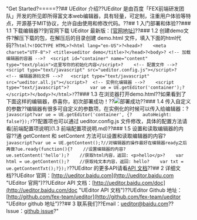 ﻿"Get Started?=====??## UEditor 介绍??UEditor 是由百度「FEX前端研发团队」开发的所见即所得富文本web编辑器，具有轻量，可定制，注重用户体验等特点，开源基于MIT协议，允许自由使用和修改代码。??## 1 入门部署和体验??### 1.1 下载编辑器??到官网下载 UEditor 最新版：[[官网地址]](http://ueditor.baidu.com/website/download.html#ueditor "官网下载地址")??### 1.2 创建demo文件?解压下载的包，在解压后的目录创建 demo.html 文件，填入下面的html代码??```html?<!DOCTYPE HTML>?<html lang="en-US">?<head>?	<meta charset="UTF-8">?	<title>ueditor demo</title>?</head>?<body>?	<!-- 加载编辑器的容器 -->?	<script id="container" name="content" type="text/plain">这里写你的初始化内容</script>?	<!-- 配置文件 -->?	<script type="text/javascript" src="ueditor.config.js"></script>?	<!-- 编辑器源码文件 -->?	<script type="text/javascript" src="ueditor.all.js"></script>?	<!-- 实例化编辑器 -->?	<script type="text/javascript">?	    var ue = UE.getEditor('container');?	</script>?</body>?</html>?```??### 1.3 在浏览器打开demo.html??如果看到了下面这样的编辑器，恭喜你，初次部署成功！??![部署成功](images/demo.png)??### 1.4 传入自定义的参数??编辑器有很多可自定义的参数项，在实例化的时候可以传入给编辑器：?```javascript?var ue = UE.getEditor('container', {?    autoHeight: false?});?```??配置项也可以通过 ueditor.config.js 文件修改，具体的配置方法请看[前端配置项说明](1.3 前端配置项说明.md)??### 1.5 设置和读取编辑器的内容??通 getContent 和 setContent 方法可以设置和读取编辑器的内容?```javascript?var ue = UE.getContent();?//对编辑器的操作最好在编辑器ready之后再做?ue.ready(function(){?    //设置编辑器的内容?    ue.setContent('hello');?    //获取html内容，返回: <p>hello</p>?    var html = ue.getContent();?    //获取纯文本内容，返回: hello?    var txt = ue.getContentTxt();?});?```??UEditor 的更多API请看[API 文档](http://ueditor.baidu.com/doc "UEditor API 文档")??## 2 详细文档??UEditor 官网：[http://ueditor.baidu.com](http://ueditor.baidu.com "UEditor 官网")??UEditor API 文档：[http://ueditor.baidu.com/doc](http://ueditor.baidu.com/doc "UEditor API 文档")??UEditor Github 地址：[http://github.com/fex-team/ueditor](http://github.com/fex-team/ueditor "UEditor github 地址")??## 3 联系我们??Email：[ueditor@baidu.com](mailto://email:ueditor@baidu.com "发邮件给 UEditor 开发组")??Issue：[github issue](http://github.com/fex-team/ueditor/issues "ueditor 论坛")?"